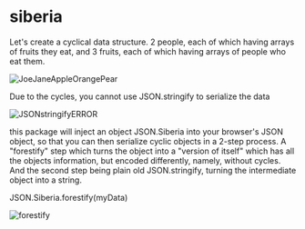 # siberia
Let's create a cyclical data structure. 2 people, each of which having arrays of fruits they eat,
and 3 fruits, each of which having arrays of people who eat them.

![JoeJaneAppleOrangePear](https://mathheadinclouds.github.io/img/applesOranges.png)

Due to the cycles, you cannot use JSON.stringify to serialize the data

![JSONstringifyERROR](https://mathheadinclouds.github.io/img/JSONstringifyERROR.png)

this package will inject an object JSON.Siberia into your browser's JSON object, so that you can then
serialize cyclic objects in a 2-step process. A "forestify" step which turns the object into a
"version of itself" which has all the objects information, but encoded differently, namely, without cycles.
And the second step being plain old JSON.stringify, turning the intermediate object into a string.

JSON.Siberia.forestify(myData)

![forestify](https://mathheadinclouds.github.io/img/forestify2.png)